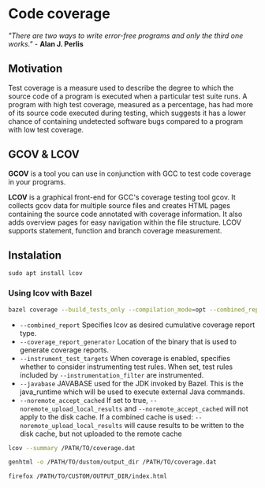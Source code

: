 # Code coverage

_"There are two ways to write error-free programs and only the third one works."_ - **Alan J. Perlis**

## **Motivation**

Test coverage is a measure used to describe the degree to which the source code of a program is executed when a particular test suite runs. A program with high test coverage, measured as a percentage, has had more of its source code executed during testing, which suggests it has a lower chance of containing undetected software bugs compared to a program with low test coverage.

## **GCOV & LCOV**

**GCOV** is a tool you can use in conjunction with GCC to test code coverage in your programs.

**LCOV** is a graphical front-end for GCC's coverage testing tool gcov. It collects gcov data for multiple source files and creates HTML pages containing the source code annotated with coverage information. It also adds overview pages for easy navigation within the file structure. LCOV supports statement, function and branch coverage measurement.

## **Instalation**

`sudo apt install lcov`

### **Using lcov with Bazel**

```bash
bazel coverage --build_tests_only --compilation_mode=opt --combined_report=lcov --coverage_report_generator=@bazel_tools//tools/test/CoverageOutputGenerator/java/com/google/devtools/coverageoutputgenerator:Main --instrument_test_targets=true --javabase=@bazel_tools//tools/jdk:remote_jdk11 --noremote_accept_cached --spawn_strategy=sandboxed //PATH/TO:TARGET
```

* `--combined_report` Specifies lcov as desired cumulative coverage report type.
* `--coverage_report_generator` Location of the binary that is used to generate coverage reports.
* `--instrument_test_targets` When coverage is enabled, specifies whether to consider instrumenting test rules. When set, test rules included by `--instrumentation_filter` are instrumented.
* `--javabase` JAVABASE used for the JDK invoked by Bazel. This is the java_runtime which will be used to execute external Java commands.
* `--noremote_accept_cached` If set to true, `--noremote_upload_local_results` and `--noremote_accept_cached` will not apply to the disk cache. If a combined cache is used: `--noremote_upload_local_results` will cause results to be written to the disk cache, but not uploaded to the remote cache

```bash
lcov --summary /PATH/TO/coverage.dat

genhtml -o /PATH/TO/dustom/output_dir /PATH/TO/coverage.dat

firefox /PATH/TO/CUSTOM/OUTPUT_DIR/index.html
```
